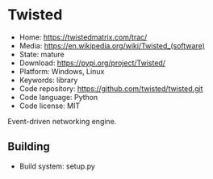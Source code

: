 # Twisted

- Home: https://twistedmatrix.com/trac/
- Media: <https://en.wikipedia.org/wiki/Twisted_(software)>
- State: mature
- Download: https://pypi.org/project/Twisted/
- Platform: Windows, Linux
- Keywords: library
- Code repository: https://github.com/twisted/twisted.git
- Code language: Python
- Code license: MIT

Event-driven networking engine.

## Building

- Build system: setup.py
